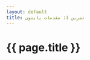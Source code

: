 ```yaml
---
layout: default
title: تمرین 1: مقدمات پایتون
---
```


<h1>{{ page.title }}</h1>

<!-- Add your content here -->
